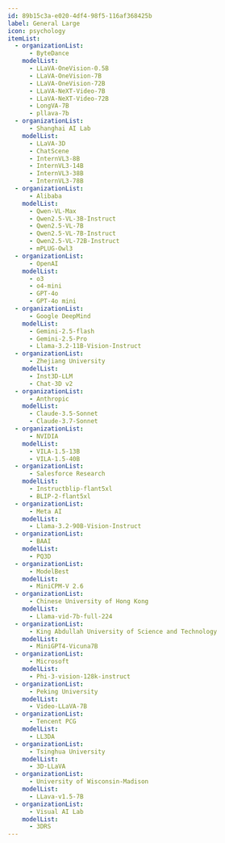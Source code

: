 ```yaml
---
id: 89b15c3a-e020-4df4-98f5-116af368425b
label: General Large
icon: psychology
itemList:
  - organizationList:
      - ByteDance
    modelList:
      - LLaVA-OneVision-0.5B
      - LLaVA-OneVision-7B
      - LLaVA-OneVision-72B
      - LLaVA-NeXT-Video-7B
      - LLaVA-NeXT-Video-72B
      - LongVA-7B
      - pllava-7b
  - organizationList:
      - Shanghai AI Lab
    modelList:
      - LLaVA-3D
      - ChatScene
      - InternVL3-8B
      - InternVL3-14B
      - InternVL3-38B
      - InternVL3-78B
  - organizationList:
      - Alibaba
    modelList:
      - Qwen-VL-Max
      - Qwen2.5-VL-3B-Instruct
      - Qwen2.5-VL-7B
      - Qwen2.5-VL-7B-Instruct
      - Qwen2.5-VL-72B-Instruct
      - mPLUG-Owl3
  - organizationList:
      - OpenAI
    modelList:
      - o3
      - o4-mini
      - GPT-4o
      - GPT-4o mini
  - organizationList:
      - Google DeepMind
    modelList:
      - Gemini-2.5-flash
      - Gemini-2.5-Pro
      - Llama-3.2-11B-Vision-Instruct
  - organizationList:
      - Zhejiang University
    modelList:
      - Inst3D-LLM
      - Chat-3D v2
  - organizationList:
      - Anthropic
    modelList:
      - Claude-3.5-Sonnet
      - Claude-3.7-Sonnet
  - organizationList:
      - NVIDIA
    modelList:
      - VILA-1.5-13B
      - VILA-1.5-40B
  - organizationList:
      - Salesforce Research
    modelList:
      - Instructblip-flant5xl
      - BLIP-2-flant5xl
  - organizationList:
      - Meta AI
    modelList:
      - Llama-3.2-90B-Vision-Instruct
  - organizationList:
      - BAAI
    modelList:
      - PQ3D
  - organizationList:
      - ModelBest
    modelList:
      - MiniCPM-V 2.6
  - organizationList:
      - Chinese University of Hong Kong
    modelList:
      - Llama-vid-7b-full-224
  - organizationList:
      - King Abdullah University of Science and Technology
    modelList:
      - MiniGPT4-Vicuna7B
  - organizationList:
      - Microsoft
    modelList:
      - Phi-3-vision-128k-instruct
  - organizationList:
      - Peking University
    modelList:
      - Video-LLaVA-7B
  - organizationList:
      - Tencent PCG
    modelList:
      - LL3DA
  - organizationList:
      - Tsinghua University
    modelList:
      - 3D-LLaVA
  - organizationList:
      - University of Wisconsin-Madison
    modelList:
      - LLava-v1.5-7B
  - organizationList:
      - Visual AI Lab
    modelList:
      - 3DRS
---
```

